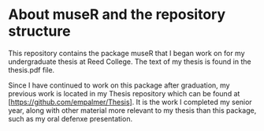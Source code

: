 # About museR and the repository structure

This repository contains the package museR that I began work on for my undergraduate thesis at Reed College. The text of my thesis is found in the thesis.pdf file. 

Since I have continued to work on this package after graduation, my previous work is located in my Thesis repository which can be found at [https://github.com/empalmer/Thesis]. It is the work I completed my senior year, along with other material more relevant to my thesis than this package, such as my oral defenxe presentation. 



